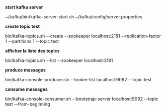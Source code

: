
**start kafka server**

~/kafka/bin/kafka-server-start.sh ~/kafka/config/server.properties

**create topic test**

bin/kafka-topics.sh --create --zookeeper localhost:2181 --replication-factor 1 --partitions 1 --topic test

**afficher la liste des topics**

bin/kafka-topics.sh --list --zookeeper localhost:2181

**produce messages** 

bin/kafka-console-producer.sh --broker-list localhost:9092 --topic test

**consume messages**

bin/kafka-console-consumer.sh --bootstrap-server localhost:9092 --topic test --from-beginning


